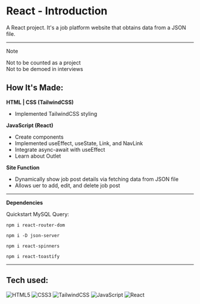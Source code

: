 # React - Introduction

A React project. It's a job platform website that obtains data from a JSON file.

<hr>

> [!NOTE]
> Not to be counted as a project <br>
> Not to be demoed in interviews

## How It's Made:

**HTML | CSS (TailwindCSS)**

- Implemented TailwindCSS styling

**JavaScript (React)**

- Create components
- Implemented useEffect, useState, Link, and NavLink
- Integrate async-await with useEffect
- Learn about Outlet

**Site Function**

- Dynamically show job post details via fetching data from JSON file
- Allows uer to add, edit, and delete job post

<hr>

**Dependencies**

Quickstart MySQL Query:

```
npm i react-router-dom
```

```
npm i -D json-server
```

```
npm i react-spinners
```

```
npm i react-toastify
```

<hr>

## Tech used:

![HTML5](https://img.shields.io/badge/-HTML5-1d1f21?style=flat&logo=HTML5&logoColor=E34F26)
![CSS3](https://img.shields.io/badge/-CSS3-1d1f21?style=flat&logo=CSS3&logoColor=1572B6)
![TailwindCSS](https://img.shields.io/badge/-TailwindCSS-1d1f21?style=flat&logo=TailwindCSS)
![JavaScript](https://img.shields.io/badge/-JavaScript-1d1f21?style=flat&logo=javascript)
![React](https://img.shields.io/badge/-React-1d1f21?style=flat&logo=react)
